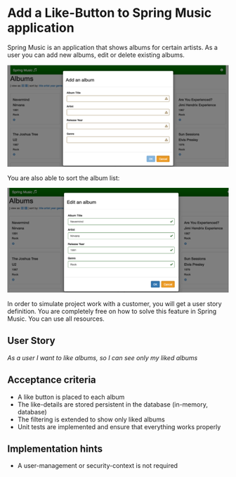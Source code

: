 # Add a Like-Button to Spring Music application
Spring Music is an application that shows albums for certain artists. As a user you can add new albums, edit or delete existing albums.

![Add new albums](1.png)

You are also able to sort the album list:

![Edit Album](2.png)

In order to simulate project work with a customer, you will get a user story definition. You are completely free on how to solve this feature in Spring Music. You can use all resources.

## User Story
*As a user I want to like albums, so I can see only my liked albums*

## Acceptance criteria
* A like button is placed to each album
* The like-details are stored persistent in the database (in-memory, database)
* The filtering is extended to show only liked albums
* Unit tests are implemented and ensure that everything works properly

## Implementation hints
* A user-management or security-context is not required
